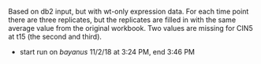 Based on db2 input, but with wt-only expression data.  For each time point there are three replicates, but the replicates are filled in with the same average value from the original workbook.  Two values are missing for CIN5 at t15 (the second and third).
* start run on _bayanus_ 11/2/18 at 3:24 PM, end 3:46 PM
